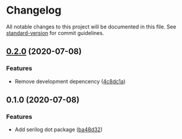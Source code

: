 # Changelog

All notable changes to this project will be documented in this file. See [standard-version](https://github.com/conventional-changelog/standard-version) for commit guidelines.

## [0.2.0](http://nas/matt/Janda.Dot.Serilog/compare/0.1.0...0.2.0) (2020-07-08)


### Features

* Remove development depencency ([4c8dc1a](http://nas/matt/Janda.Dot.Serilog/commit/4c8dc1a7de4f757ee93c73616f998f9bc4268fb8))

## 0.1.0 (2020-07-08)


### Features

* Add serilog dot package ([ba48d32](http://nas/matt/Janda.Dot.Serilog/commit/ba48d3223b4dfb1e626ff0df0afe8abc43b9e74a))
